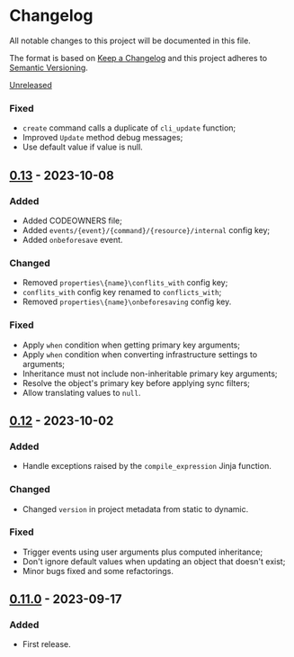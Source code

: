 # Changelog

All notable changes to this project will be documented in this file.

The format is based on [Keep a Changelog](http://keepachangelog.com/) and this project adheres to [Semantic Versioning](http://semver.org/).

[Unreleased]

### Fixed

- `create` command calls a duplicate of `cli_update` function;
- Improved `Update` method debug messages;
- Use default value if value is null.

## [0.13] - 2023-10-08

### Added

- Added CODEOWNERS file;
- Added `events/{event}/{command}/{resource}/internal` config key;
- Added `onbeforesave` event.

### Changed

- Removed `properties\{name}\conflits_with` config key;
- `conflits_with` config key renamed to `conflicts_with`;
- Removed `properties\{name}\onbeforesaving` config key.

### Fixed

- Apply `when` condition when getting primary key arguments;
- Apply `when` condition when converting infrastructure settings to arguments;
- Inheritance must not include non-inheritable primary key arguments;
- Resolve the object's primary key before applying sync filters;
- Allow translating values to `null`.

## [0.12] - 2023-10-02

### Added

- Handle exceptions raised by the `compile_expression` Jinja function.

### Changed

- Changed `version` in project metadata from static to dynamic.

### Fixed

- Trigger events using user arguments plus computed inheritance;
- Don't ignore default values when updating an object that doesn't exist;
- Minor bugs fixed and some refactorings.

## [0.11.0] - 2023-09-17

### Added

- First release.

[unreleased]: https://github.com/nuncard/tfadm/compare/v0.13...HEAD
[0.13]: https://github.com/nuncard/tfadm/compare/v0.12...v0.13
[0.12]: https://github.com/nuncard/tfadm/compare/v0.11.0...v0.12
[0.11.0]: https://github.com/nuncard/tfadm/releases/tag/v0.11.0
